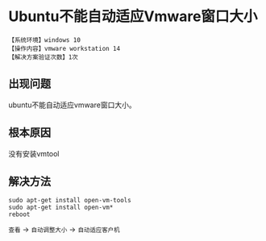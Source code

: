 # Ubuntu不能自动适应Vmware窗口大小
`【系统环境】windows 10`  
`【操作内容】vmware workstation 14`  
`【解决方案验证次数】1次`  
## <i class="fa fa-question-circle"></i> 出现问题
ubuntu不能自动适应vmware窗口大小。

## <i class="fa fa-bullseye"></i> 根本原因
没有安装vmtool

## <i class="fa fa-check-circle"></i> 解决方法
```
sudo apt-get install open-vm-tools
sudo apt-get install open-vm*
reboot
```
`查看` → `自动调整大小` → `自动适应客户机`
